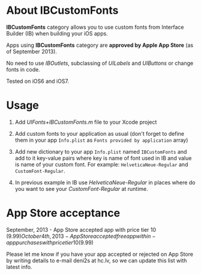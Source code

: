 About IBCustomFonts
===================

**IBCustomFonts** category allows you to use custom fonts from Interface Builder (IB) when building your iOS apps.

Apps using **IBCustomFonts** category are **approved by Apple App Store** (as of September 2013).

No need to use *IBOutlets*, subclassing of *UILabels* and *UIButtons* or change fonts in code.

Tested on iOS6 and iOS7.
    
Usage
=====

1) Add *UIFonts+IBCustomFonts.m* file to your Xcode project

2) Add custom fonts to your application as usual (don't forget to define them in your app `Info.plist` as `Fonts provided by application` array)

3) Add new dictionary to your app `Info.plist` named `IBCustomFonts` and add to it key-value pairs where key is name of font used in IB and value is name of your custom font.
    For example: `HelveticaNeue-Regular` and `CustomFont-Regular`.
    
4) In previous example in IB use *HelveticaNeue-Regular* in places where do you want to see your *CustomFont-Regular* at runtime.

App Store acceptance
====================

September, 2013 - App Store accepted app with price tier 10 ($9.99)
October 4th, 2013 - App Store accepted free app with in-app purchases with price tier 10 ($9.99)

Please let me know if you have your app accepted or rejected on App Store by writing details to e-mail deni2s at hc.lv, so we can update this list with latest info.
